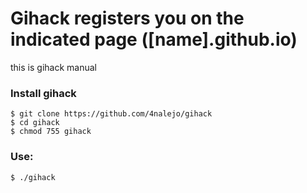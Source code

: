 # Gihack registers you on the indicated page ([name].github.io)

this is gihack manual

### Install gihack
```
$ git clone https://github.com/4nalejo/gihack
$ cd gihack
$ chmod 755 gihack
```
### Use: 
```
$ ./gihack
```
